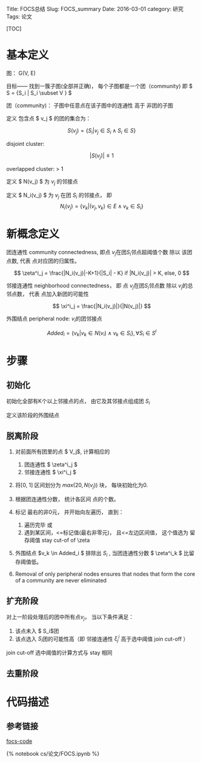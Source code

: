 Title: FOCS总结 
Slug: FOCS_summary
Date: 2016-03-01
category: 研究
Tags: 论文

[TOC]

# 基本定义
图： G(V, E)

目标—— 找到一簇子图(全部并正确)， 每个子图都是一个团（community)
即 $ S = \{S_i | S_i \subset V \} $

团（community)： 子图中任意点在该子图中的连通性 高于 非团的子图

定义 包含点 $ v_j $ 的团的集合为：

$$ S(v_j) = \{S_i | v_j \in S_i \land S_i \in S \} $$

disjoint cluster:   

$$ |S(v_j)| \le 1 $$

overlapped cluster: > 1

定义 $ N(v_j) $ 为 $v_j$ 的邻接点

定义 $ N_i(v_j) $ 为 $v_j$ 在团 $S_i$ 的邻接点， 即 
$$ N_i(v_j) =\{v_k | (v_j, v_k) \in E \land v_k \in S_i \} $$

# 新概念定义

团连通性 community connectedness, 即点 $v_j$在团$S_i$邻点超阈值个数 除以 该团点数, 代表 点对应团的归属性。

$$ \zeta^i_j = \frac{|N_i(v_j)|-K+1}{|S_i| - K} if |N_i(v_j)| > K, else, 0 $$

邻接连通性 neighborhood connectedness， 即 点 $v_j$在团$S_i$邻点数 除以 $v_j$的总邻点数， 代表 点加入新团的可能性

$$ \xi^i_j = \frac{|N_i(v_j)|}{|N(v_j)|}  $$ 

外围结点 peripheral node: $v_i$的团邻接点

$$ Added_i = \{v_k|v_k \in N(v_i) \land v_k \in S_i \}, \forall S_i \in S^l $$

# 步骤

## 初始化

初始化全部有K个以上邻接点的点， 由它及其邻接点组成团 $S_i$

定义该阶段的外围结点

## 脱离阶段

1. 对前面所有团里的点 $ V_j$, 计算相应的

	1. 团连通性 $ \zeta^i_j $
	2. 邻接连通性 $ \xi^i_j $

2. 将[0, 1] 区间划分为 $max(20, N(v_j))$ 块， 每块初始化为0.
3. 根据团连通性分数， 统计各区间 点的个数。
4. 标记 最右的非0元， 并开始向左遍历， 直到：
	1. 遍历完毕 或
	2. 遇到某区间，<=标记值(最右非零元)， 且<=左边区间值， 这个值选为 留存阈值 stay cut-of of \zeta
5. 外围结点 $v_k \in Added_i $ 排除出 $S_i$ , 当团连通性分数 $ \zeta^i_k $ 比留存阈值低。
6. Removal of only
peripheral nodes ensures that nodes that form the core of a
community are never eliminated

## 扩充阶段

对上一阶段处理后的团中所有点$v_j$， 当以下条件满足：
1. 该点未入 $ S_i$团
2. 该点选入 $S_i$团的可能性高（即 邻接连通性 $\xi^i_j$ 高于选中阈值 join cut-off ）

join cut-off 选中阈值的计算方式与 stay 相同

## 去重阶段



# 代码描述

## 参考链接

[focs-code](/focs-notebook.html)


{% notebook cs/论文/FOCS.ipynb %}




